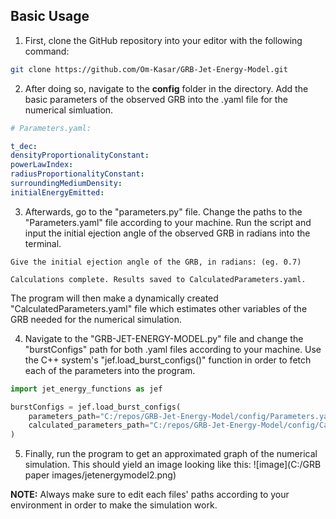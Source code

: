 ## Basic Usage

1. First, clone the GitHub repository into your editor with the following command:

```bash
git clone https://github.com/Om-Kasar/GRB-Jet-Energy-Model.git
```

2. After doing so, navigate to the **config** folder in the directory. Add the basic parameters of the observed GRB into the .yaml file for the numerical simluation.

```yaml
# Parameters.yaml:

t_dec: 
densityProportionalityConstant: 
powerLawIndex: 
radiusProportionalityConstant: 
surroundingMediumDensity: 
initialEnergyEmitted: 
```

3. Afterwards, go to the "parameters.py" file. Change the paths to the "Parameters.yaml" file according to your machine. Run the script and input the initial ejection angle of the observed GRB in radians into the terminal.

```
Give the initial ejection angle of the GRB, in radians: (eg. 0.7)

Calculations complete. Results saved to CalculatedParameters.yaml.
```

The program will then make a dynamically created "CalculatedParameters.yaml" file which estimates other variables of the GRB needed for the numerical simulation.

4. Navigate to the "GRB-JET-ENERGY-MODEL.py" file and change the "burstConfigs" path for both .yaml files according to your machine. Use the C++ system's "jef.load_burst_configs()" function in order to fetch each of the parameters into the program.

```python
import jet_energy_functions as jef

burstConfigs = jef.load_burst_configs(
    parameters_path="C:/repos/GRB-Jet-Energy-Model/config/Parameters.yaml", # Change this to the path to the "Parameters.yaml" file located in this directory.
    calculated_parameters_path="C:/repos/GRB-Jet-Energy-Model/config/CalculatedParameters.yaml" # Change this to the path to the "CalculatedParameters.yaml" file located in this directory.
)
```

5. Finally, run the program to get an approximated graph of the numerical simulation. This should yield an image looking like this:
![image](C:/GRB paper images/jetenergymodel2.png)

**NOTE:** Always make sure to edit each files' paths according to your environment in order to make the simulation work.
